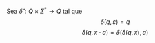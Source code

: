 Sea $\hat{\delta}:Q\times\Sigma^{*}\rightarrow{Q}$ tal que
$$
\hat{\delta}(q,\varepsilon)=q
$$
$$
\hat{\delta}(q,x\cdot a)=\delta(\hat{\delta}(q,x),a)
$$
